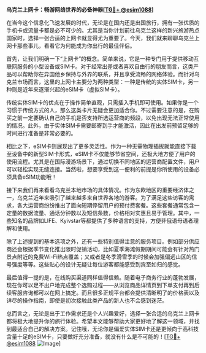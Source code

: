 **乌克兰上网卡：畅游网络世界的必备神器[[TG💪+ @esim1088](https://t.me/s/esim1088)]**

在当今这个信息化飞速发展的时代，无论是在国内还是出国旅行，拥有一张优质的手机卡或流量卡都是必不可少的。尤其是当你计划前往乌克兰这样的新兴旅游热点国家时，选择一张合适的上网卡就显得尤为重要了。今天，我们就来聊聊乌克兰上网卡那些事儿，看看它为何能成为你出行的最佳伴侣。

首先，让我们明确一下“上网卡”的概念。简单来说，它是一种专门用于提供移动互联网服务的小型设备或SIM卡。对于经常出差或者喜欢自由行的朋友而言，这类产品可以帮助你在异国他乡保持与外界的联系，并且享受流畅的网络体验。而针对乌克兰市场而言，这里的上网卡主要分为两种类型：一种是传统的实体SIM卡，另一种则是近年来逐渐兴起的eSIM卡（虚拟SIM卡）。

传统实体SIM卡的优点在于操作简单直观，只需插入手机即可使用。如果你是一个习惯于传统方式的人，那么这类卡片无疑会更加适合你。不过需要注意的是，在购买之前一定要确认自己的手机是否支持所选运营商的频段，以免出现无法正常使用的情况。此外，由于实体SIM卡需要邮寄到手才能激活，因此在出发前预留足够的时间进行准备是非常必要的。

相比之下，eSIM卡则展现出了更多灵活性。作为一种无需物理插拔就能直接下载至设备中的新型SIM卡形式，eSIM卡不仅能够节省空间，还极大地方便了用户的使用流程。尤其是在国际漫游场景下，通过切换不同地区的运营商配置文件，用户可以轻松实现无缝连接。当然啦，想要享受到这一便利的前提是你所使用的设备必须具备eSIM功能哦！

接下来我们再来看看乌克兰本地市场的具体情况。作为东欧地区的重要经济体之一，乌克兰近年来吸引了越来越多来自世界各地的游客。为了满足这些访客的需求，各大运营商纷纷推出了面向短期停留用户的预付费套餐。这些套餐通常包含一定量的数据流量、通话分钟数以及短信条数，价格相对实惠且易于管理。其中，一些知名的品牌如LIFE、Kyivstar等都提供了多种语言的支持，方便非俄语母语者理解和使用。

除了上述提到的基本选项之外，还有一些特别值得注意的服务项目。例如部分供应商还会根据季节变化推出限时促销活动，比如夏季海滩假期期间可能会有针对热门景点附近的免费Wi-Fi热点覆盖；又或者是冬季滑雪季的时候会加强偏远山区的信号强度等等。这些贴心的设计无疑让每位游客都能感受到宾至如归的感觉。

最后值得一提的是，在线购买渠道同样值得信赖。随着电子商务行业的蓬勃发展，现在你可以足不出户地完成整个选购过程——从浏览商品详情页到下单支付再到后续客服咨询都可以在网上搞定。而且很多正规平台都会提供清晰明了的价格表以及详尽的操作指南，即使是初次接触此类产品的新人也不会感到迷茫。

总而言之，无论是出于工作需求还是个人兴趣爱好，选择一张合适的乌克兰上网卡都将极大地提升你的旅行体验。希望本文能够帮助大家更好地了解这一领域，并找到最适合自己的解决方案。记住哦，无论你是偏爱实体SIM卡还是更倾向于高科技含量十足的eSIM卡，只要做好充分准备，就没有什么是不可能的！[[TG💪+ @esim1088](https://t.me/s/esim1088) ![Image](https://i.postimg.cc/4NQfJmqS/Snipaste-2025-05-13-00-14-12.png)]